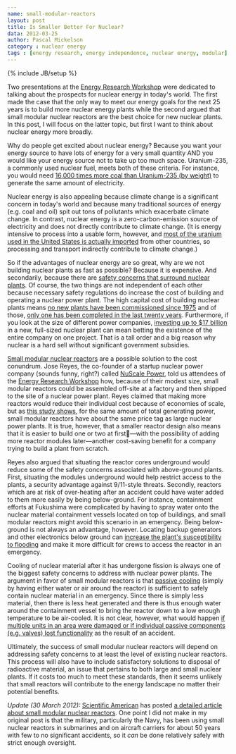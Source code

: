 ```yaml
---
name: small-modular-reactors
layout: post
title: Is Smaller Better For Nuclear?
data: 2012-03-25
author: Pascal Mickelson
category : nuclear energy
tags : [energy research, energy independence, nuclear energy, modular]
---
```

{% include JB/setup %}

Two presentations at the [Energy Research Workshop][energyworkshop] were dedicated to talking about the prospects for nuclear energy in today's world.  The first made the case that the only way to meet our energy goals for the next 25 years is to build more nuclear energy plants while the second argued that small modular nuclear reactors are the best choice for new nuclear plants.  In this post, I will focus on the latter topic, but first I want to think about nuclear energy more broadly.

Why do people get excited about nuclear energy?  Because you want your energy source to have lots of energy for a very small quantity AND you would like your energy source not to take up too much space.  Uranium-235, a commonly used nuclear fuel, meets both of these criteria.  For instance, you would need [16,000 times more coal than Uranium-235 (by weight)][uraniumcoalcomp] to generate the same amount of electricity.

Nuclear energy is also appealing because climate change is a significant concern in today's world and because many traditional sources of energy (e.g. coal and oil) spit out tons of pollutants which exacerbate climate change.  In contrast, nuclear energy is a zero-carbon-emission source of electricity and does not directly contribute to climate change.  (It is energy intensive to process into a usable form, however, and [most of the uranium used in the United States is actually imported][uraniumimport] from other countries, so processing and transport indirectly contribute to climate change.)

So if the advantages of nuclear energy are so great, why are we not building nuclear plants as fast as possible?  Because it is expensive.  And secondarily, because there are [safety concerns that surround nuclear plants][nuclearsafety].  Of course, the two things are not independent of each other because necessary safety regulations do increase the cost of building and operating a nuclear power plant.  The high capital cost of building nuclear plants means [no new plants have been commissioned since 1975][lastpermitted] and of those, [only one has been completed in the last twenty years][lastplantbuilt].  Furthermore, if you look at the size of different power companies, [investing up to $17 billion][costofplant] in a new, full-sized nuclear plant can mean betting the existence of the entire company on one project.  That is a tall order and a big reason why nuclear is a hard sell without significant government subsidies.

[Small modular nuclear reactors][SMApresentation] are a possible solution to the cost conundrum.  Jose Reyes, the co-founder of a startup nuclear power company (sounds funny, right?) called [NuScale Power][nuclearstartup], told us attendees of the [Energy Research Workshop][energyworkshop] how, because of their modest size, small modular reactors could be assembled off-site at a factory and then shipped to the site of a nuclear power plant.  Reyes claimed that making more reactors would reduce their individual cost because of economies of scale, but as [this study shows][smallvslargestudy], for the same amount of total generating power, small modular reactors have about the same price tag as large nuclear power plants.  It is true, however, that a smaller reactor design also means that it is easier to build one or two at first—with the possibility of adding more reactor modules later—another cost-saving benefit for a company trying to build a plant from scratch.

Reyes also argued that situating the reactor cores underground would reduce some of the safety concerns associated with above-ground plants.  First, situating the modules underground would help restrict access to the plants, a security advantage against 9/11-style threats.  Secondly, reactors which are at risk of over-heating after an accident could  have water added to them more easily by being below-ground. For instance, containment efforts at Fukushima were complicated by having to spray water onto the nuclear material containment vessels located on top of buildings, and small modular reactors might avoid this scenario in an emergency.  Being below-ground is not always an advantage, however.  Locating backup generators and other electronics below ground can [increase the plant's susceptibility to flooding][ucsreport] and make it more difficult for crews to access the reactor in an emergency.

Cooling of nuclear material after it has undergone fission is always one of the biggest safety concerns to address with nuclear power plants.  The argument in favor of small modular reactors is that [passive cooling][passivecooling] (simply by having either water or air around the reactor) is sufficient to safely contain nuclear material in an emergency.  Since there is simply less material, then there is less heat generated and there is thus enough water around the containment vessel to bring the reactor down to a low enough temperature to be air-cooled.  It is not clear, however, what would happen [if multiple units in an area were damaged or if individual passive components (e.g. valves) lost functionality][ucsreport] as the result of an accident.

Ultimately, the success of small modular nuclear reactors will depend on addressing safety concerns to at least the level of existing nuclear reactors.  This process will also have to include satisfactory solutions to disposal of radioactive material, an issue that pertains to both large and small nuclear plants.  If it costs too much to meet these standards, then it seems unlikely that small reactors will contribute to the energy landscape no matter their potential benefits.

*Update (30 March 2012):* [Scientific American][sciam] has posted [a detailed article about small modular nuclear reactors][sciamSMR].  One point I did not make in my original post is that the military, particularly the Navy, has been using small nuclear reactors in submarines and on aircraft carriers for about 50 years with few to no significant accidents, so it *can* be done relatively safely with strict enough oversight.

[energyworkshop]: http://www.aps.org/meetings/march/events/workshops/energy/index.cfm
[SMApresentation]: http://www.aps.org/units/gera/meetings/march12/index.cfm
[nuclearstartup]: http://nuscale.com/
[costofplant]: http://www.neimagazine.com/story.asp?sectioncode=147&storyCode=2050690
[lastplantbuilt]: http://www.eia.gov/tools/faqs/faq.cfm?id=228&t=21
[lastpermitted]: http://www.eia.gov/tools/faqs/faq.cfm?id=228&t=21
[nuclearsafety]: http://www.ucsusa.org/nuclear_power/nuclear_power_risk/safety/
[ucsreport]: http://www.ucsusa.org/assets/documents/nuclear_power/lyman-appropriations-subcom-7-14-11.pdf
[passivecooling]: http://nuscale.com/ot-Facts-NuScale-System-Technology.php
[uraniumcoalcomp]: http://web.ead.anl.gov/uranium/guide/facts/
[uraniumimport]: http://www.eia.gov/kids/energy.cfm?page=nuclear_home-basics#nuclear_where-basics
[smallvslargestudy]: http://www.las-ans.org.br/Papers%202007/pdfs/Paper062.pdf
[sciamSMR]: http://www.scientificamerican.com/article.cfm?id=small-reactors-bid-to-revive-nuclear-power
[sciam]: http://www.scientificamerican.com/